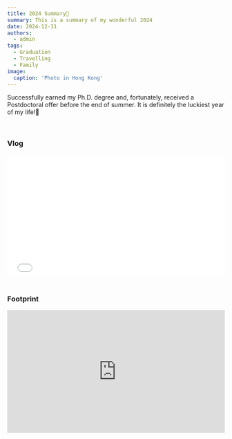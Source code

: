 ```yaml
---
title: 2024 Summary🎉
summary: This is a summary of my wonderful 2024
date: 2024-12-31
authors:
  - admin
tags:
  - Graduation
  - Travelling
  - Family
image:
  caption: 'Photo in Hong Kong'
---
```


Successfully earned my Ph.D. degree and, fortunately, received a Postdoctoral offer before the end of summer. It is definitely the luckiest year of my life!👋<br />

<br />

### Vlog

<div style="position:relative; padding-bottom:56.25%; height:0; overflow:hidden; max-width:100%;">
  <iframe 
    src="2024.mp4" 
    frameborder="0" 
    allowfullscreen 
    style="position:absolute; top:0; left:0; width:100%; height:100%;">
  </iframe>
</div>


<br />

### Footprint

<div style="position:relative; padding-bottom:56.25%; height:0; overflow:hidden; max-width:100%;">
  <iframe 
    src="https://www.google.com/maps/d/u/0/embed?mid=16UMf8A8GBgZ1AVessxmWrbcPN5tSogU&ehbc=2E312F" 
    style="position:absolute; top:0; left:0; width:100%; height:100%; border:0;"
    allowfullscreen=""
    loading="lazy">
  </iframe>
</div>